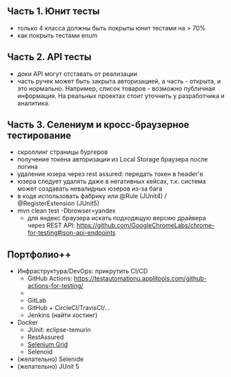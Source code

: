 ## Часть 1. Юнит тесты
* только 4 класса должны быть покрыты юнит тестами на > 70%
* как покрыть тестами enum

## Часть 2. API тесты
* доки API могут отставать от реализации
* часть ручек может быть закрыта авторизацией, а часть - открыта, и это нормально. 
  Например, список товаров - возможно публичная информация. 
  На реальных проектах стоит уточнить у разработчика и аналитика.

## Часть 3. Селениум и кросс-браузерное тестирование
* скроллинг страницы бургеров
* получение токена авторизации из Local Storage браузера после логина
* удаление юзера через rest assured: передать токен в header'е
* юзера следует удалять даже в негативных кейсах, т.к. система может создавать невалидных юзеров из-за бага
* в коде использовать фабрику или @Rule (JUnit4) / @RegisterExtension (JUnit5)
* mvn clean test -Dbrowser=yandex
  * для яндекс браузера искать подходящую версию драйвера через REST API:
    https://github.com/GoogleChromeLabs/chrome-for-testing#json-api-endpoints


## Портфолио++
* Инфраструктура/DevOps: прикрутить CI/CD
  * GitHub Actions: https://testautomationu.applitools.com/github-actions-for-testing/
  * 
  * GitLab
  * GitHub + CircleCI/TravisCI/...
  * Jenkins (найти хостинг) 
* Docker
  * JUnit: eclipse-temurin
  * RestAssured
  * [Selenium Grid](https://github.com/SeleniumHQ/docker-selenium)
  * Selenoid
* (желательно) Selenide
* (желательно) JUnit 5
